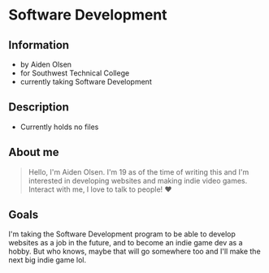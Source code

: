 # Software Development

## Information
- by Aiden Olsen
- for Southwest Technical College
- currently taking Software Development

## Description
- Currently holds no files

## About me
> Hello, I'm Aiden Olsen. I'm 19 as of the time of writing this and I'm interested in developing websites and making indie video games. Interact with me, I love to talk to people! ❤️

## Goals
I'm taking the Software Development program to be able to develop websites as a job in the future, and to become an indie game dev as a hobby.
But who knows, maybe that will go somewhere too and I'll make the next big indie game lol.
